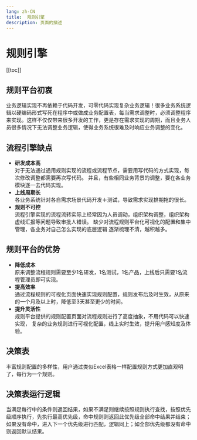 ```yaml
---
lang: zh-CN    
title:  规则引擎  
description: 页面的描述   
---
```


# 规则引擎

[[toc]]

## 规则平台初衷

业务逻辑实现不再依赖于代码开发，可零代码实现复杂业务逻辑！很多业务系统逻辑以硬编码形式写死在程序中或做成业务配置表，每当需求调整时，必须调整程序来实现。这样不仅仅带来很多开发的工作，更是存在需求实现的周期，而且业务人员很多情况下无法调整业务逻辑，使得业务系统很难及时响应业务调整的变化。

## 流程引擎缺点  

- **研发成本高**    
对于无法通过通用规则实现的流程或流程节点，需要用写代码的方式实现，每次修改调整都需要再次写代码。
并且，有些相同业务背景的调整，要在各业务模块逐一去代码实现。
- **上线周期长**  
各业务系统针对各自需求场景代码开发＋测试，导致需求实现排期拖的很长。
- **规则不可控**  
流程引擎实现的流程流转实际上经常因为人员调动，组织架构调整，组织架构虚线汇报等问题导致审批人错误。
缺少对流程规则平台化可视化的配置和集中管理，各业务对自己怎么实现的底层逻辑 逐渐梳理不清，越积越多。


## 规则平台的优势

- **降低成本**  
原来调整流程规则需要至少1名研发，1名测试，1名产品，上线后只需要1名流程管理员即可实现。
- **提高效率**  
通过流程规则的可视化页面快速实现规则配置，规则发布后及时生效，从原来的一个月及以上时，降低至3天甚至更少的时间。  
- **提升灵活性**  
规则平台提供的规则配置页面对流程规则进行了高度抽象，不用代码可以快速实现，
复杂的业务规则进行可视化配置，线上实时生效，提升用户感知度及体验。

## 决策表

丰富规则配置的多样性，用户通过类似Excel表格一样配置规则方式更加直观明了，每行为一个规则。

## 决策表运行逻辑

当满足每行中的条件则返回结果，如果不满足则继续按照规则执行查找，按照优先级顺序执行，先执行最高优先级，命中规则则返回此优先级全部命中结果并结束；
如果没有命中，进入下一个优先级进行匹配，逻辑同上；如全部优先级都没有命中则返回默认结果。